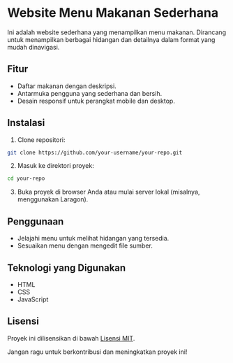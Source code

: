 # Website Menu Makanan Sederhana

Ini adalah website sederhana yang menampilkan menu makanan. Dirancang untuk menampilkan berbagai hidangan dan detailnya dalam format yang mudah dinavigasi.

## Fitur

- Daftar makanan dengan deskripsi.
- Antarmuka pengguna yang sederhana dan bersih.
- Desain responsif untuk perangkat mobile dan desktop.

## Instalasi

1. Clone repositori:

```bash
git clone https://github.com/your-username/your-repo.git
```

2. Masuk ke direktori proyek:

```bash
cd your-repo
```

3. Buka proyek di browser Anda atau mulai server lokal (misalnya, menggunakan Laragon).

## Penggunaan

- Jelajahi menu untuk melihat hidangan yang tersedia.
- Sesuaikan menu dengan mengedit file sumber.

## Teknologi yang Digunakan

- HTML
- CSS
- JavaScript

## Lisensi

Proyek ini dilisensikan di bawah [Lisensi MIT](LICENSE).

Jangan ragu untuk berkontribusi dan meningkatkan proyek ini!
